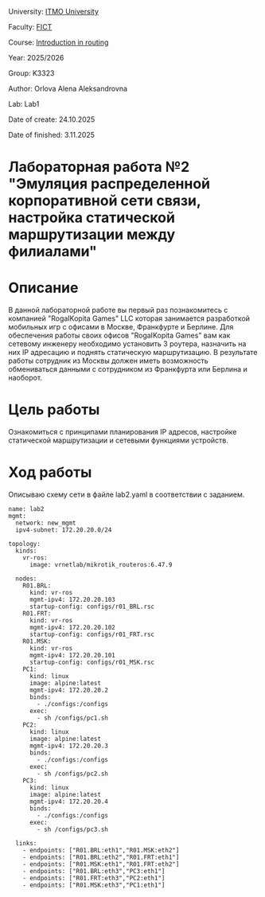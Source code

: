 University: [ITMO University](https://itmo.ru/ru/)

Faculty: [FICT](https://fict.itmo.ru)

Course: [Introduction in routing](https://github.com/itmo-ict-faculty/introduction-in-routing)

Year: 2025/2026

Group: K3323

Author: Orlova Alena Aleksandrovna

Lab: Lab1

Date of create: 24.10.2025

Date of finished: 3.11.2025

# Лабораторная работа №2 "Эмуляция распределенной корпоративной сети связи, настройка статической маршрутизации между филиалами"

# Описание
В данной лабораторной работе вы первый раз познакомитесь с компанией "RogaIKopita Games" LLC которая занимается разработкой мобильных игр с офисами в Москве, Франкфурте и Берлине. Для обеспечения работы своих офисов "RogaIKopita Games" вам как сетевому инженеру необходимо установить 3 роутера, назначить на них IP адресацию и поднять статическую маршрутизацию. В результате работы сотрудник из Москвы должен иметь возможность обмениваться данными с сотрудником из Франкфурта или Берлина и наоборот.

# Цель работы
Ознакомиться с принципами планирования IP адресов, настройке статической маршрутизации и сетевыми функциями устройств.

# Ход работы
Описываю схему сети в файле lab2.yaml в соответствии с заданием. 

```
name: lab2
mgmt:
  network: new_mgmt
  ipv4-subnet: 172.20.20.0/24

topology:
  kinds:
    vr-ros:
      image: vrnetlab/mikrotik_routeros:6.47.9

  nodes:
    R01.BRL:
      kind: vr-ros
      mgmt-ipv4: 172.20.20.103
      startup-config: configs/r01_BRL.rsc
    R01.FRT:
      kind: vr-ros
      mgmt-ipv4: 172.20.20.102
      startup-config: configs/r01_FRT.rsc
    R01.MSK:
      kind: vr-ros
      mgmt-ipv4: 172.20.20.101
      startup-config: configs/r01_MSK.rsc
    PC1:
      kind: linux
      image: alpine:latest
      mgmt-ipv4: 172.20.20.2
      binds:
        - ./configs:/configs
      exec:
        - sh /configs/pc1.sh
    PC2:
      kind: linux
      image: alpine:latest
      mgmt-ipv4: 172.20.20.3
      binds:
        - ./configs:/configs
      exec:
        - sh /configs/pc2.sh
    PC3:
      kind: linux
      image: alpine:latest
      mgmt-ipv4: 172.20.20.4
      binds:
        - ./configs:/configs
      exec:
        - sh /configs/pc3.sh

  links:
    - endpoints: ["R01.BRL:eth1","R01.MSK:eth2"]
    - endpoints: ["R01.BRL:eth2","R01.FRT:eth1"]
    - endpoints: ["R01.MSK:eth1","R01.FRT:eth2"]
    - endpoints: ["R01.BRL:eth3","PC3:eth1"]
    - endpoints: ["R01.FRT:eth3","PC2:eth1"]
    - endpoints: ["R01.MSK:eth3","PC1:eth1"]
```

